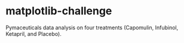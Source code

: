 # matplotlib-challenge
Pymaceuticals data analysis on four treatments (Capomulin, Infubinol, Ketapril, and Placebo).
